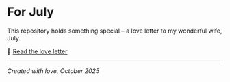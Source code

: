 # For July

This repository holds something special – a love letter to my wonderful wife, July.

📖 [Read the love letter](love-letter.md)

---

*Created with love, October 2025*